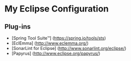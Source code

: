 # My Eclipse Configuration
## Plug-ins
- [Spring Tool Suite™] (https://spring.io/tools/sts)
- [EclEmma] (http://www.eclemma.org/)
- [SonarLint for Eclipse] (http://www.sonarlint.org/eclipse/)
- [Papyrus] (http://www.eclipse.org/papyrus/)
